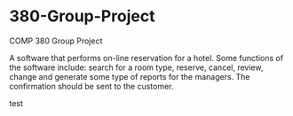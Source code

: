 # 380-Group-Project
COMP 380 Group Project

A software that performs on-line reservation for a hotel. Some functions of the software include: search for a room type, reserve, cancel, review, change and generate some type of reports for the managers. The confirmation should be sent to the customer.

test